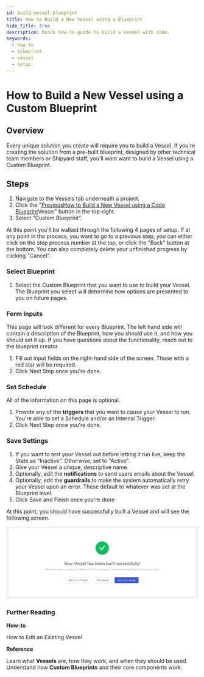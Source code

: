 ```yaml
---
id: build-vessel-blueprint
title: How to Build a New Vessel using a Blueprint
hide_title: true
description: Quick how-to guide to build a Vessel with code.
keywords:
  - how to
  - blueprint
  - vessel
  - setup
---
```


# How to Build a New Vessel using a Custom Blueprint

## Overview

Every unique solution you create will require you to build a Vessel. If you're creating the solution from a pre-built blueprint, designed by other technical team members or Shipyard staff, you'll want want to build a Vessel using a Custom Blueprint.

## Steps

1. Navigate to the Vessels tab underneath a project.
2. Click the "[PreviousHow to Build a New Vessel using a Code Blueprint](https://app.gitbook.com/@blakeburch/s/shipyard/~/drafts/-Lyj1N_9bSs8Cslg6aGn/how-tos/vessels/how-to-build-a-new-vessel-using-a-code-blueprint/@drafts)Vessel" button in the top-right.
3. Select "Custom Blueprint".

At this point you'll be walked through the following 4 pages of setup. If at any point in the process, you want to go to a previous step, you can either click on the step process number at the top, or click the "Back" button at the bottom. You can also completely delete your unfinished progress by clicking "Cancel".

### **Select Blueprint**

1. Select the Custom Blueprint that you want to use to build your Vessel. The Blueprint you select will determine how options are presented to you on future pages.

### **Form Inputs**

This page will look different for every Blueprint. The left hand side will contain a description of the Blueprint, how you should use it, and how you should set it up. If you have questions about the functionality, reach out to the blueprint creator.

1. Fill out input fields on the right-hand side of the screen. Those with a red star will be required.
2. Click Next Step once you're done.

### **Set Schedule**

All of the information on this page is optional.

1. Provide any of the **triggers** that you want to cause your Vessel to run. You're able to set a Schedule and/or an Internal Trigger.
2. Click Next Step once you're done.

### **Save Settings**

1. If you want to test your Vessel out before letting it run live, keep the State as "Inactive". Otherwise, set to "Active".
2. Give your Vessel a unique, descriptive name.
3. Optionally, edit the **notifications** to send users emails about the Vessel.
4. Optionally, edit the **guardrails** to make the system automatically retry your Vessel upon an error. These default to whatever was set at the Blueprint level.
5. Click Save and Finish once you're done

At this point, you should have successfully built a Vessel and will see the following screen.

![](../../.gitbook/assets/image_3_3.png)

### Further Reading <a id="further-reading"></a>

**How-to**

How to Edit an Existing Vessel

**Reference**

Learn what **Vessels** are, how they work, and when they should be used.  
Understand how **Custom Blueprints** and their core components work.
